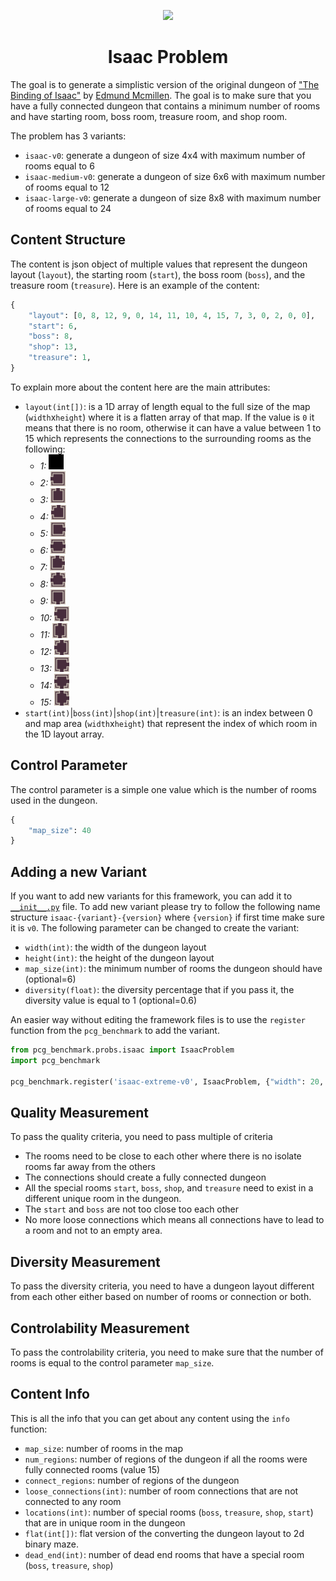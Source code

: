 <p align="center">
	<img height="300px" src="../../../images/isaac/example.png"/>
</p>
<h1 align="center">
Isaac Problem
</h1>

The goal is to generate a simplistic version of the original dungeon of ["The Binding of Isaac"](https://store.steampowered.com/app/113200/The_Binding_of_Isaac/) by [Edmund Mcmillen](https://x.com/edmundmcmillen). The goal is to make sure that you have a fully connected dungeon that contains a minimum number of rooms and have starting room, boss room, treasure room, and shop room.

The problem has 3 variants:
- `isaac-v0`: generate a dungeon of size 4x4 with maximum number of rooms equal to 6
- `isaac-medium-v0`: generate a dungeon of size 6x6 with maximum number of rooms equal to 12
- `isaac-large-v0`: generate a dungeon of size 8x8 with maximum number of rooms equal to 24

## Content Structure
The content is json object of multiple values that represent the dungeon layout (`layout`), the starting room (`start`), the boss room (`boss`), and the treasure room (`treasure`). Here is an example of the content:
```python
{
    "layout": [0, 8, 12, 9, 0, 14, 11, 10, 4, 15, 7, 3, 0, 2, 0, 0],
    "start": 6,
    "boss": 8,
    "shop": 13,
    "treasure": 1,
}
```
To explain more about the content here are the main attributes:
- `layout(int[])`: is a 1D array of length equal to the full size of the map (`width`x`height`) where it is a flatten array of that map. If the value is `0` it means that there is no room, otherwise it can have a value between 1 to 15 which represents the connections to the surrounding rooms as the following:
    - *1:* <img width="24px" src="images/room_1.png"/>
    - *2:* <img width="24px" src="images/room_2.png"/>
    - *3:* <img width="24px" src="images/room_3.png"/>
    - *4:* <img width="24px" src="images/room_4.png"/>
    - *5:* <img width="24px" src="images/room_5.png"/>
    - *6:* <img width="24px" src="images/room_6.png"/>
    - *7:* <img width="24px" src="images/room_7.png"/>
    - *8:* <img width="24px" src="images/room_8.png"/>
    - *9:* <img width="24px" src="images/room_9.png"/>
    - *10:* <img width="24px" src="images/room_10.png"/>
    - *11:* <img width="24px" src="images/room_11.png"/>
    - *12:* <img width="24px" src="images/room_12.png"/>
    - *13:* <img width="24px" src="images/room_13.png"/>
    - *14:* <img width="24px" src="images/room_14.png"/>
    - *15:* <img width="24px" src="images/room_15.png"/>
- `start(int)`|`boss(int)`|`shop(int)`|`treasure(int)`: is an index between 0 and map area (`width`x`height`) that represent the index of which room in the 1D layout array.

## Control Parameter
The control parameter is a simple one value which is the number of rooms used in the dungeon.
```python
{
    "map_size": 40
}
```

## Adding a new Variant
If you want to add new variants for this framework, you can add it to [`__init__.py`](https://github.com/amidos2006/pcg_benchmark/blob/main/pcg_benchmark/probs/isaac/__init__.py) file. To add new variant please try to follow the following name structure `isaac-{variant}-{version}` where `{version}` if first time make sure it is `v0`. The following parameter can be changed to create the variant:
- `width(int)`: the width of the dungeon layout
- `height(int)`: the height of the dungeon layout
- `map_size(int)`: the minimum number of rooms the dungeon should have (optional=6)
- `diversity(float)`: the diversity percentage that if you pass it, the diversity value is equal to 1 (optional=0.6)

An easier way without editing the framework files is to use the `register` function from the `pcg_benchmark` to add the variant.
```python
from pcg_benchmark.probs.isaac import IsaacProblem
import pcg_benchmark

pcg_benchmark.register('isaac-extreme-v0', IsaacProblem, {"width": 20, "height": 20, "rooms": 40})
```

## Quality Measurement
To pass the quality criteria, you need to pass multiple of criteria
- The rooms need to be close to each other where there is no isolate rooms far away from the others
- The connections should create a fully connected dungeon
- All the special rooms `start`, `boss`, `shop`, and `treasure` need to exist in a different unique room in the dungeon.
- The `start` and `boss` are not too close too each other
- No more loose connections which means all connections have to lead to a room and not to an empty area.

## Diversity Measurement
To pass the diversity criteria, you need to have a dungeon layout different from each other either based on number of rooms or connection or both.

## Controlability Measurement
To pass the controlability criteria, you need to make sure that the number of rooms is equal to the control parameter `map_size`.

## Content Info
This is all the info that you can get about any content using the `info` function:
- `map_size`: number of rooms in the map
- `num_regions`: number of regions of the dungeon if all the rooms were fully connected rooms (value 15)
- `connect_regions`: number of regions of the dungeon
- `loose_connections(int)`: number of room connections that are not connected to any room
- `locations(int)`: number of special rooms (`boss`, `treasure`, `shop`, `start`) that are in unique room in the dungeon 
- `flat(int[])`: flat version of the converting the dungeon layout to 2d binary maze.
- `dead_end(int)`: number of dead end rooms that have a special room (`boss`, `treasure`, `shop`)